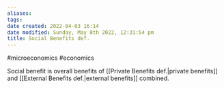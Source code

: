 ```yaml
---
aliases: 
tags: 
date created: 2022-04-03 16:14
date modified: Sunday, May 8th 2022, 12:31:54 pm
title: Social Benefits def.
---
```


#microeconomics #economics

Social benefit is overall benefits of [[Private Benefits def.|private benefits]] and [[External Benefits def.|external benefits]] combined.
